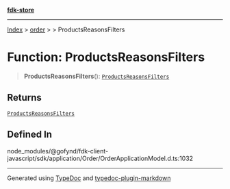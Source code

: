 [**fdk-store**](../../../README.md)
***

[Index](../../../API.md) > [order](../../README.md) > [<internal>](../README.md) > ProductsReasonsFilters

# Function: ProductsReasonsFilters

> **ProductsReasonsFilters**(): [`ProductsReasonsFilters`](../type-aliases/type-alias.ProductsReasonsFilters.md)

## Returns

[`ProductsReasonsFilters`](../type-aliases/type-alias.ProductsReasonsFilters.md)

## Defined In

node\_modules/@gofynd/fdk-client-javascript/sdk/application/Order/OrderApplicationModel.d.ts:1032

***
Generated using [TypeDoc](https://typedoc.org/) and [typedoc-plugin-markdown](https://www.npmjs.com/package/typedoc-plugin-markdown)
